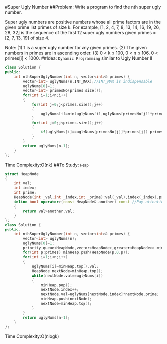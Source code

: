 #Super Ugly Number
##Problem:
Write a program to find the nth super ugly number.

Super ugly numbers are positive numbers whose all prime factors are in the given prime list primes of size k. For example, [1, 2, 4, 7, 8, 13, 14, 16, 19, 26, 28, 32] is the sequence of the first 12 super ugly numbers given primes = [2, 7, 13, 19] of size 4.

Note:
(1) 1 is a super ugly number for any given primes.
(2) The given numbers in primes are in ascending order.
(3) 0 < k ≤ 100, 0 < n ≤ 106, 0 < primes[i] < 1000.
##Idea:
`Dynamic Programming` similar to Ugly Number II
```cpp
class Solution {
public:
    int nthSuperUglyNumber(int n, vector<int>& primes) {
        vector<int> uglyNums(n,INT_MAX);//INT_MAX is indispensable
        uglyNums[0]=1;
        vector<int> primesNo(primes.size());
        for(int i=1;i<n;i++)
        {
            for(int j=0;j<primes.size();j++)
            {
                uglyNums[i]=min(uglyNums[i],uglyNums[primesNo[j]]*primes[j]);
            }
            for(int j=0;j<primes.size();j++)
            {
                if(uglyNums[i]==uglyNums[primesNo[j]]*primes[j]) primesNo[j]++;
            }
        }
        return uglyNums[n-1];
    }
};
```
Time Complexity:O(nk)
##To Study:
`Heap`
```cpp
struct HeapNode
{
    int val;
    int index;
    int prime;
    HeapNode(int _val,int _index,int _prime):val(_val),index(_index),prime(_prime){}
    inline bool operator>(const HeapNode& another) const //Pay attention to const!
    {
        return val>another.val;
    }
};
class Solution {
public:
    int nthSuperUglyNumber(int n, vector<int>& primes) {
        vector<int> uglyNums(n);
        uglyNums[0]=1;
        priority_queue<HeapNode,vector<HeapNode>,greater<HeapNode>> minHeap;
        for(int p:primes) minHeap.push(HeapNode(p,0,p));
        for(int i=1;i<n;i++)
        {
            uglyNums[i]=minHeap.top().val;
            HeapNode nextNode=minHeap.top();
            while(nextNode.val==uglyNums[i])
            {
                minHeap.pop();
                nextNode.index++;
                nextNode.val=uglyNums[nextNode.index]*nextNode.prime;
                minHeap.push(nextNode);
                nextNode=minHeap.top();
            }
        }
        return uglyNums[n-1];
    }
};
```
Time Complexity:O(nlogk)
